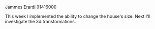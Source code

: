Jammes Erardi
01416000

This week I implemented the ability to change the house's size. Next I'll investigate the 3d transformations.